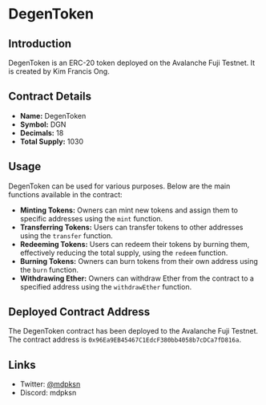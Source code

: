 # DegenToken

## Introduction

DegenToken is an ERC-20 token deployed on the Avalanche Fuji Testnet. It is created by Kim Francis Ong.

## Contract Details

- **Name:** DegenToken
- **Symbol:** DGN
- **Decimals:** 18
- **Total Supply:** 1030

## Usage

DegenToken can be used for various purposes. Below are the main functions available in the contract:

- **Minting Tokens:** Owners can mint new tokens and assign them to specific addresses using the `mint` function.
- **Transferring Tokens:** Users can transfer tokens to other addresses using the `transfer` function.
- **Redeeming Tokens:** Users can redeem their tokens by burning them, effectively reducing the total supply, using the `redeem` function.
- **Burning Tokens:** Owners can burn tokens from their own address using the `burn` function.
- **Withdrawing Ether:** Owners can withdraw Ether from the contract to a specified address using the `withdrawEther` function.

## Deployed Contract Address

The DegenToken contract has been deployed to the Avalanche Fuji Testnet. The contract address is `0x96Ea9EB45467C1EdcF380bb4058b7cDCa7fD816a`.

## Links

- Twitter: [@mdpksn](https://twitter.com/mdpksn)
- Discord: mdpksn

